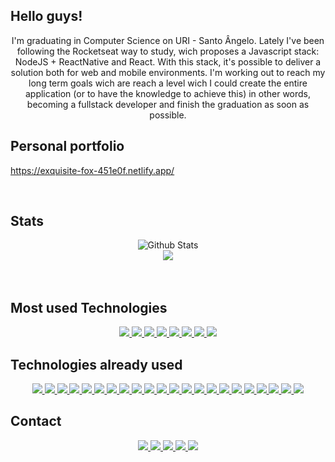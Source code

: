 ## Hello guys!

<p align="center">I'm graduating in Computer Science on URI - Santo Ângelo. Lately I've been following the Rocketseat way to study, wich proposes a Javascript stack: NodeJS + ReactNative and React. With this stack, it's possible to deliver a solution both for web and mobile environments. I'm working out to reach my long term goals wich are reach a level wich I could create the entire application (or to have the knowledge to achieve this) in other words, becoming a fullstack developer and finish the graduation as soon as possible.</p>

## Personal portfolio

https://exquisite-fox-451e0f.netlify.app/

<br>

## Stats

<div align="center">
  <img alt="Github Stats" src="https://github-readme-stats.vercel.app/api?username=Gabao-Farias&show_icons=true&theme=radical" />
</div>

<div align="center">
  <img align="center" src="https://github-readme-stats.vercel.app/api/top-langs/?username=Gabao-Farias&&theme=chartreuse-dark&show_icons=true&langs_count=15" />
</div>

<!--
<div align="center">
  <img align="center" src="https://github-readme-streak-stats.herokuapp.com/?user=Gabao-Farias" />  
</div>
-->

<br>
<br>

## Most used Technologies
<div align="center">
  
<a href="https://www.markdownguide.org/">
    <img src="https://img.shields.io/badge/-Markdown-000000?style=for-the-badge&labelColor=000000&logo=markdown&logoColor=white"/>
</a>
<a href="https://git-scm.com/">
    <img src="https://img.shields.io/badge/-Git-F05032?style=for-the-badge&labelColor=F05032&logo=git&logoColor=white"/>
</a>
<a href="https://developer.mozilla.org/pt-BR/docs/Web/HTML">
    <img src="https://img.shields.io/badge/-HTML-E34F26?style=for-the-badge&labelColor=E34F26&logo=html5&logoColor=white"/>
</a>
<a href="https://www.w3schools.com/css/">
    <img src="https://img.shields.io/badge/-CSS-1572B6?style=for-the-badge&labelColor=1572B6&logo=css3&logoColor=white"/>
</a>
<a href="https://pt-br.reactjs.org/">
    <img src="https://img.shields.io/badge/-React-61DAFB?style=for-the-badge&labelColor=61DAFB&logo=react&logoColor=black"/>
</a>
<a href="https://www.typescriptlang.org/">
    <img src="https://img.shields.io/badge/-TypeScript-3178C6?style=for-the-badge&labelColor=3178C6&logo=typescript&logoColor=white"/>
</a>
<a href="https://eslint.org/">
    <img src="https://img.shields.io/badge/-ESLint-4B32C3?style=for-the-badge&labelColor=4B32C3&logo=eslint&logoColor=white"/>
</a>
<a href="https://prettier.io/">
    <img src="https://img.shields.io/badge/-Prettier-F7B93E?style=for-the-badge&labelColor=F7B93E&logo=prettier&logoColor=black"/>
</a>

</div>

## Technologies already used

<div align="center">

<!-- Front-end tools -->
<a href="https://www.markdownguide.org/">
    <img src="https://img.shields.io/badge/-Markdown-000000?style=for-the-badge&labelColor=000000&logo=markdown&logoColor=white"/>
</a>
<a href="https://developer.mozilla.org/pt-BR/docs/Web/HTML">
    <img src="https://img.shields.io/badge/-HTML-E34F26?style=for-the-badge&labelColor=E34F26&logo=html5&logoColor=white"/>
</a>
<a href="https://www.w3schools.com/css/">
    <img src="https://img.shields.io/badge/-CSS-1572B6?style=for-the-badge&labelColor=1572B6&logo=css3&logoColor=white"/>
</a>
<a href="https://mobx.js.org/README.html">
    <img src="https://img.shields.io/badge/-MobX-FF9955?style=for-the-badge&labelColor=FF9955&logo=mobx&logoColor=white"/>
</a>
<a href="https://developer.mozilla.org/pt-BR/docs/Web/JavaScript">
    <img src="https://img.shields.io/badge/-Javascript-F7DF1E?style=for-the-badge&labelColor=F7DF1E&logo=javascript&logoColor=black"/>
</a>
<a href="https://www.typescriptlang.org/">
    <img src="https://img.shields.io/badge/-TypeScript-3178C6?style=for-the-badge&labelColor=3178C6&logo=typescript&logoColor=white"/>
</a>
<a href="https://pt-br.reactjs.org/">
    <img src="https://img.shields.io/badge/-React-61DAFB?style=for-the-badge&labelColor=61DAFB&logo=react&logoColor=black"/>
</a>
<a href="https://styled-components.com/">
    <img src="https://img.shields.io/badge/-StyledComponents-DB7093?style=for-the-badge&labelColor=DB7093&logo=styled-components&logoColor=white"/>
</a>

<!-- Linting and formating -->
<a href="https://eslint.org/">
    <img src="https://img.shields.io/badge/-ESLint-4B32C3?style=for-the-badge&labelColor=4B32C3&logo=eslint&logoColor=white"/>
</a>
<a href="https://prettier.io/">
    <img src="https://img.shields.io/badge/-Prettier-F7B93E?style=for-the-badge&labelColor=F7B93E&logo=prettier&logoColor=black"/>
</a>

<!-- Back-end tools -->
<a href="https://nodejs.org/en/">
    <img src="https://img.shields.io/badge/-Node-339933?style=for-the-badge&labelColor=339933&logo=node.js&logoColor=white"/>
</a>
<a href="https://www.java.com/pt-BR/">
    <img src="https://img.shields.io/badge/-Java-007396?style=for-the-badge&labelColor=007396&logo=java&logoColor=white"/>
</a>
<a href="https://www.docker.com/">
    <img src="https://img.shields.io/badge/-Docker-2496ED?style=for-the-badge&labelColor=2496ED&logo=Docker&logoColor=white"/>
</a>

<!-- Versioning Tools -->
<a href="https://git-scm.com/">
    <img src="https://img.shields.io/badge/-Git-F05032?style=for-the-badge&labelColor=F05032&logo=git&logoColor=white"/>
</a>

<!-- GitHub Services -->
<a href="https://docs.github.com/pt/actions">
    <img src="https://img.shields.io/badge/-Github%20Actions-2088FF?style=for-the-badge&labelColor=2088FF&logo=github%20actions&logoColor=white"/>
</a>

<!-- Databases -->
<a href="https://www.mongodb.com/3">
    <img src="https://img.shields.io/badge/-MongoDB-47A248?style=for-the-badge&labelColor=47A248&logo=mongodb&logoColor=white"/>
</a>
<a href="https://www.mysql.com/">
    <img src="https://img.shields.io/badge/-MySQL-4479A1?style=for-the-badge&labelColor=4479A1&logo=mysql&logoColor=white"/>
</a>
<a href="https://www.postgresql.org/">
    <img src="https://img.shields.io/badge/-PostgreSQL-336791?style=for-the-badge&labelColor=336791&logo=postgreSQL&logoColor=white"/>
</a>

<!-- Web Deploy Tools -->
<a href="https://vercel.com/">
    <img src="https://img.shields.io/badge/-Vercel-000000?style=for-the-badge&labelColor=000000&logo=vercel&logoColor=white"/>
</a>
<a href="https://www.netlify.com/">
    <img src="https://img.shields.io/badge/-Netlify-00C7B7?style=for-the-badge&labelColor=00C7B7&logo=netlify&logoColor=white"/>
</a>
<a href="https://firebase.google.com/?hl=pt-br">
    <img src="https://img.shields.io/badge/-Firebase-FFCA28?style=for-the-badge&labelColor=FFCA28&logo=firebase&logoColor=black"/>
</a>

<!-- Testing tools -->
<a href="https://jestjs.io/">
    <img src="https://img.shields.io/badge/-Jest-C21325?style=for-the-badge&labelColor=C21325&logo=jest&logoColor=white"/>
</a>

</div>

## Contact

<div align="center">
  <a href="https://www.linkedin.com/in/gabriel-taborda-farias-26b9b8160/">
    <img src="https://img.shields.io/badge/-Gabriel Taborda Farias-0077b5?style=for-the-badge&labelColor=0077b5&logo=linkedin&logoColor=white"/>
  </a>

  <a href="mailto:gabrielfariasbass@gmail.com">
    <img src="https://img.shields.io/badge/-gabrielfariasbass@gmail.com-c14438?style=for-the-badge&labelColor=c14438&logo=gmail&logoColor=white"/>
  </a>

  <a href="https://app.rocketseat.com.br/me/gabriel-taborda-farias-1589471319">
    <img src="https://img.shields.io/badge/-Gabão-7159C1?style=for-the-badge&labelColor=7159C1&logo=data:image/png;base64,iVBORw0KGgoAAAANSUhEUgAAABAAAAAQCAMAAAAoLQ9TAAAALVBMVEVHcExxWsF0XMJzXMJxWcFsUsD///9jRrzY0u6Xh9Gsn9n39fyMecy0qd2bjNJWBT0WAAAABHRSTlMA2Do606wF2QAAAGlJREFUGJVdj1cWwCAIBLEsRU3uf9xobDH8+GZwUYi8i6ucJwrxKE+7D0G9Q4vlYqtmCSjndr4CgCgzlyFgfKfKCVO0LrPKjmiqMxGXkJwNnXskqWG+1oSM+BSwD8f29YLNjvx/OQrn+g99oQSoNmt3PgAAAABJRU5ErkJggg==" />
  </a>

  <a href="https://www.instagram.com/gabaofarias/">
    <img src="https://img.shields.io/badge/-gabaofarias-f61?style=for-the-badge&labelColor=f61&logo=instagram&logoColor=white"/>
  </a>

  <a href="https://medium.com/@gabrielfariasbass">
    <img
      src="https://img.shields.io/badge/-Gabão-191919?style=for-the-badge&labelColor=191919&logo=medium&logoColor=white"/>
  </a>
  
  <!--
  <a href="https://wa.me/5555997358826">
    <img
      src="https://img.shields.io/badge/-Gabão-25D366?style=for-the-badge&labelColor=25D366&logo=WhatsApp&logoColor=white"/>
  </a>
  -->
</div>

<!-- Icons can be found on https://simpleicons.org/ -->
